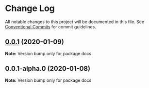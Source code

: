 # Change Log

All notable changes to this project will be documented in this file.
See [Conventional Commits](https://conventionalcommits.org) for commit guidelines.

## [0.0.1](https://github.com/hd-ui/hd-ui/compare/docs@0.0.1-alpha.0...docs@0.0.1) (2020-01-09)

**Note:** Version bump only for package docs





## 0.0.1-alpha.0 (2020-01-08)

**Note:** Version bump only for package docs
